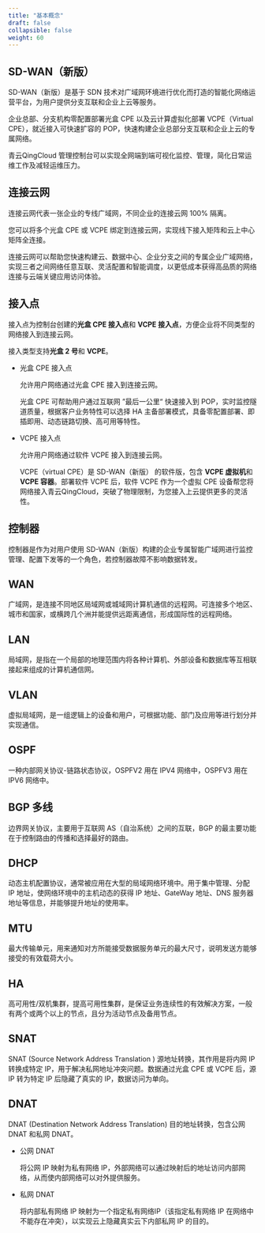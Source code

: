 ```yaml
---
title: "基本概念"
draft: false
collapsible: false
weight: 60
---
```


## SD-WAN（新版）

SD-WAN（新版）是基于 SDN 技术对广域网环境进行优化而打造的智能化网络运营平台，为用户提供分支互联和企业上云等服务。

企业总部、分支机构零配置部署光盒 CPE 以及云计算虚拟化部署 VCPE（Virtual CPE），就近接入可快速扩容的 POP，快速构建企业总部分支互联和企业上云的专属网络。

青云QingCloud 管理控制台可以实现全网端到端可视化监控、管理，简化日常运维工作及减轻运维压力。

## 连接云网

连接云网代表一张企业的专线广域网，不同企业的连接云网 100% 隔离。

您可以将多个光盒 CPE 或 VCPE 绑定到连接云网，实现线下接入矩阵和云上中心矩阵全连接。

连接云网可以帮助您快速构建云、数据中心、企业分支之间的专属企业广域网络，实现三者之间网络任意互联、灵活配置和智能调度，以更低成本获得高品质的网络连接与云端关键应用访问体验。

## 接入点

接入点为控制台创建的**光盒 CPE 接入点**和 **VCPE 接入点**，方便企业将不同类型的网络接入到连接云网。

接入类型支持**光盒 2 号**和 **VCPE**。

- 光盒 CPE 接入点

  允许用户网络通过光盒 CPE 接入到连接云网。

  光盒 CPE 可帮助用户通过互联网 ”最后一公里“ 快速接入到 POP，实时监控隧道质量，根据客户业务特性可以选择 HA 主备部署模式，具备零配置部署、即插即用、动态链路切换、高可用等特性。

- VCPE 接入点

  允许用户网络通过软件 VCPE 接入到连接云网。

  VCPE（virtual CPE）是 SD-WAN（新版） 的软件版，包含 **VCPE 虚拟机**和 **VCPE 容器**。部署软件 VCPE 后，软件 VCPE 作为一个虚拟 CPE 设备帮您将网络接入青云QingCloud，突破了物理限制，为您接入上云提供更多的灵活性。


## 控制器

控制器是作为对用户使用 SD-WAN（新版）构建的企业专属智能广域网进行监控管理、配置下发等的一个角色，若控制器故障不影响数据转发。

## WAN

广域网，是连接不同地区局域网或城域网计算机通信的远程网。可连接多个地区、城市和国家，或横跨几个洲并能提供远距离通信，形成国际性的远程网络。

## LAN

局域网，是指在一个局部的地理范围内将各种计算机、外部设备和数据库等互相联接起来组成的计算机通信网。  

## VLAN

虚拟局域网，是一组逻辑上的设备和用户，可根据功能、部门及应用等进行划分并实现通信。

## OSPF

一种内部网关协议-链路状态协议，OSPFV2 用在 IPV4 网络中，OSPFV3 用在 IPV6 网络中。

## BGP 多线

边界网关协议，主要用于互联网 AS（自治系统）之间的互联，BGP 的最主要功能在于控制路由的传播和选择最好的路由。

## DHCP 

动态主机配置协议，通常被应用在大型的局域网络环境中。用于集中管理、分配 IP 地址，使网络环境中的主机动态的获得 IP 地址、GateWay 地址、DNS 服务器地址等信息，并能够提升地址的使用率。

## MTU

最大传输单元，用来通知对方所能接受数据服务单元的最大尺寸，说明发送方能够接受的有效载荷大小。

## HA

高可用性/双机集群，提高可用性集群，是保证业务连续性的有效解决方案，一般有两个或两个以上的节点，且分为活动节点及备用节点。

## SNAT

SNAT (Source Network Address Translation ) 源地址转换，其作用是将内网 IP 转换成特定 IP，用于解决私网地址冲突问题。数据通过光盒 CPE 或 VCPE 后，源 IP 转为特定 IP 后隐藏了真实的 IP，数据访问为单向。

## DNAT

DNAT (Destination Network Address Translation) 目的地址转换，包含公网 DNAT 和私网 DNAT。

- 公网 DNAT

  将公网 IP 映射为私有网络 IP，外部网络可以通过映射后的地址访问内部网络，从而使内部网络可以对外提供服务。

- 私网 DNAT 

  将内部私有网络 IP 映射为一个指定私有网络IP（该指定私有网络 IP 在网络中不能存在冲突），以实现云上隐藏真实云下内部私网 IP 的目的。



